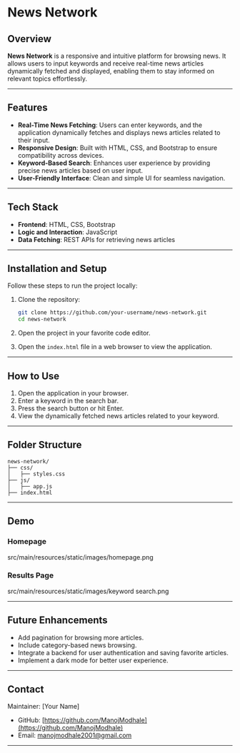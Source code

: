 # News Network

## Overview

**News Network** is a responsive and intuitive platform for browsing news. It allows users to input keywords and receive real-time news articles dynamically fetched and displayed, enabling them to stay informed on relevant topics effortlessly.

---

## Features

- **Real-Time News Fetching**: Users can enter keywords, and the application dynamically fetches and displays news articles related to their input.
- **Responsive Design**: Built with HTML, CSS, and Bootstrap to ensure compatibility across devices.
- **Keyword-Based Search**: Enhances user experience by providing precise news articles based on user input.
- **User-Friendly Interface**: Clean and simple UI for seamless navigation.

---

## Tech Stack

- **Frontend**: HTML, CSS, Bootstrap
- **Logic and Interaction**: JavaScript
- **Data Fetching**: REST APIs for retrieving news articles

---

## Installation and Setup

Follow these steps to run the project locally:

1. Clone the repository:

   ```bash
   git clone https://github.com/your-username/news-network.git
   cd news-network
   ```

2. Open the project in your favorite code editor.

3. Open the `index.html` file in a web browser to view the application.

---

## How to Use

1. Open the application in your browser.
2. Enter a keyword in the search bar.
3. Press the search button or hit Enter.
4. View the dynamically fetched news articles related to your keyword.

---

## Folder Structure

```
news-network/
├── css/
│   ├── styles.css
├── js/
│   ├── app.js
├── index.html
```

---

## Demo

### Homepage

src/main/resources/static/images/homepage.png

### Results Page

src/main/resources/static/images/keyword search.png

---

## Future Enhancements

- Add pagination for browsing more articles.
- Include category-based news browsing.
- Integrate a backend for user authentication and saving favorite articles.
- Implement a dark mode for better user experience.

---

## Contact

Maintainer: [Your Name]

- GitHub: [https://github.com/ManojModhale](https://github.com/ManojModhale)
- Email: [manojmodhale2001@gmail.com](mailto\:manojmodhale2001@gmail.com)

---

